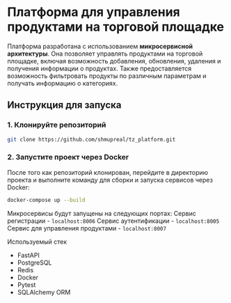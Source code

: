 # Платформа для управления продуктами на торговой площадке

Платформа разработана с использованием **микросервисной архитектуры**. Она позволяет управлять продуктами на торговой площадке, включая возможность добавления, обновления, удаления и получения информации о продуктах. Также предоставляется возможность фильтровать продукты по различным параметрам и получать информацию о категориях.

## Инструкция для запуска

### 1. Клонируйте репозиторий

```bash
git clone https://github.com/shmupreal/tz_platform.git
```

### 2. Запустите проект через Docker
После того как репозиторий клонирован, перейдите в директорию проекта и выполните команду для сборки и запуска сервисов через Docker:

```bash
docker-compose up --build
```

Микросервисы будут запущены на следующих портах:
Сервис регистрации - ```localhost:8006```
Сервис аутентификации - ```localhost:8005```
Сервис для управления продуктами - ```localhost:8007```

Используемый стек
- FastAPI
- PostgreSQL
- Redis
- Docker
- Pytest
- SQLAlchemy ORM